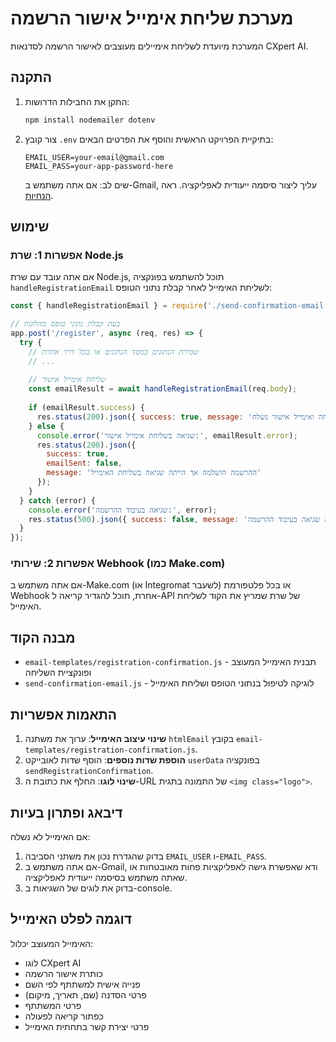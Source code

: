 # מערכת שליחת אימייל אישור הרשמה

המערכת מיועדת לשליחת אימיילים מעוצבים לאישור הרשמה לסדנאות CXpert AI.

## התקנה

1. התקן את החבילות הדרושות:
   ```bash
   npm install nodemailer dotenv
   ```

2. צור קובץ `.env` בתיקיית הפרויקט הראשית והוסף את הפרטים הבאים:
   ```
   EMAIL_USER=your-email@gmail.com
   EMAIL_PASS=your-app-password-here
   ```
   
   שים לב: אם אתה משתמש ב-Gmail, עליך ליצור סיסמה ייעודית לאפליקציה. ראה [הנחיות](https://support.google.com/accounts/answer/185833).

## שימוש

### אפשרות 1: שרת Node.js

אם אתה עובד עם שרת Node.js, תוכל להשתמש בפונקציה `handleRegistrationEmail` לשליחת האימייל לאחר קבלת נתוני הטופס:

```javascript
const { handleRegistrationEmail } = require('./send-confirmation-email');

// בעת קבלת נתוני טופס מהלקוח
app.post('/register', async (req, res) => {
  try {
    // שמירת הנתונים במסד הנתונים או בכל דרך אחרת
    // ...
    
    // שליחת אימייל אישור
    const emailResult = await handleRegistrationEmail(req.body);
    
    if (emailResult.success) {
      res.status(200).json({ success: true, message: 'ההרשמה הושלמה בהצלחה ואימייל אישור נשלח' });
    } else {
      console.error('שגיאה בשליחת אימייל אישור:', emailResult.error);
      res.status(200).json({ 
        success: true, 
        emailSent: false,
        message: 'ההרשמה הושלמה אך הייתה שגיאה בשליחת האימייל' 
      });
    }
  } catch (error) {
    console.error('שגיאה בעיבוד ההרשמה:', error);
    res.status(500).json({ success: false, message: 'אירעה שגיאה בעיבוד ההרשמה' });
  }
});
```

### אפשרות 2: שירותי Webhook (כמו Make.com)

אם אתה משתמש ב-Make.com (או Integromat לשעבר) או בכל פלטפורמת Webhook אחרת, תוכל להגדיר קריאה ל-API של שרת שמריץ את הקוד לשליחת האימייל.

## מבנה הקוד

- `email-templates/registration-confirmation.js` - תבנית האימייל המעוצב ופונקציית השליחה
- `send-confirmation-email.js` - לוגיקה לטיפול בנתוני הטופס ושליחת האימייל

## התאמות אפשריות

1. **שינוי עיצוב האימייל**: ערוך את משתנה `htmlEmail` בקובץ `email-templates/registration-confirmation.js`.
2. **הוספת שדות נוספים**: הוסף שדות לאובייקט `userData` בפונקציה `sendRegistrationConfirmation`.
3. **שינוי לוגו**: החלף את כתובת ה-URL של התמונה בתגית `<img class="logo">`.

## דיבאג ופתרון בעיות

אם האימייל לא נשלח:

1. בדוק שהגדרת נכון את משתני הסביבה `EMAIL_USER` ו-`EMAIL_PASS`.
2. אם אתה משתמש ב-Gmail, ודא שאפשרת גישה לאפליקציות פחות מאובטחות או שאתה משתמש בסיסמה ייעודית לאפליקציה.
3. בדוק את לוגים של השגיאות ב-console.

## דוגמה לפלט האימייל

האימייל המעוצב יכלול:
- לוגו CXpert AI
- כותרת אישור הרשמה
- פנייה אישית למשתתף לפי השם
- פרטי הסדנה (שם, תאריך, מיקום)
- פרטי המשתתף
- כפתור קריאה לפעולה
- פרטי יצירת קשר בתחתית האימייל 